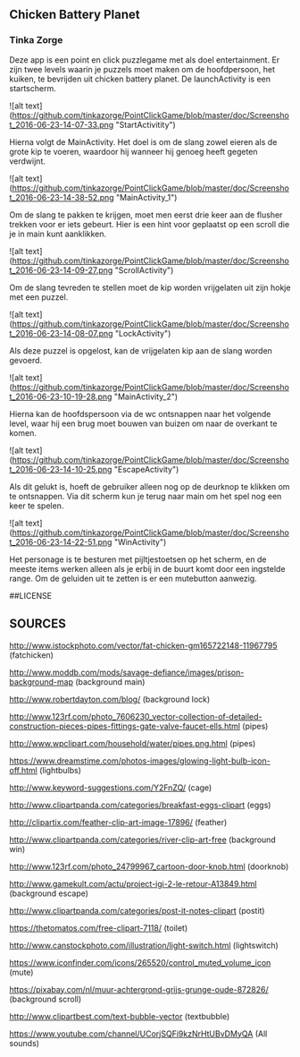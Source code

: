 ## Chicken Battery Planet
### Tinka Zorge

Deze app is een point en click puzzlegame met als doel entertainment. Er zijn twee levels waarin je puzzels moet maken om de hoofdpersoon, het kuiken, te bevrijden uit chicken battery planet. De launchActivity is een startscherm.

![alt text] (https://github.com/tinkazorge/PointClickGame/blob/master/doc/Screenshot_2016-06-23-14-07-33.png "StartActivitity")

Hierna volgt de MainActivity. Het doel is om de slang zowel eieren als de grote kip te voeren, waardoor hij wanneer hij genoeg heeft gegeten verdwijnt. 

![alt text] (https://github.com/tinkazorge/PointClickGame/blob/master/doc/Screenshot_2016-06-23-14-38-52.png "MainActivity_1")

Om de slang te pakken te krijgen, moet men eerst drie keer aan de flusher trekken voor er iets gebeurt. Hier is een hint voor geplaatst op een scroll die je in main kunt aanklikken. 

![alt text] (https://github.com/tinkazorge/PointClickGame/blob/master/doc/Screenshot_2016-06-23-14-09-27.png "ScrollActivity")

Om de slang tevreden te stellen moet de kip worden vrijgelaten uit zijn hokje met een puzzel.

![alt text] (https://github.com/tinkazorge/PointClickGame/blob/master/doc/Screenshot_2016-06-23-14-08-07.png "LockActivity")

Als deze puzzel is opgelost, kan de vrijgelaten kip aan de slang worden gevoerd. 

![alt text] (https://github.com/tinkazorge/PointClickGame/blob/master/doc/Screenshot_2016-06-23-10-19-28.png "MainActivity_2")

Hierna kan de hoofdspersoon via de wc ontsnappen naar het volgende level, waar hij een brug moet bouwen van buizen om naar de 
overkant te komen. 

![alt text] (https://github.com/tinkazorge/PointClickGame/blob/master/doc/Screenshot_2016-06-23-14-10-25.png "EscapeActivity")

Als dit gelukt is, hoeft de gebruiker alleen nog op de deurknop te klikken om te ontsnappen. Via dit scherm kun je terug naar main om het spel nog een keer te spelen. 

![alt text] (https://github.com/tinkazorge/PointClickGame/blob/master/doc/Screenshot_2016-06-23-14-22-51.png "WinActivity")

Het personage is te besturen met pijltjestoetsen op het scherm, en de meeste items werken alleen als je erbij in de buurt komt door een ingstelde range. Om de geluiden uit te zetten is er een mutebutton aanwezig. 

##LICENSE


## SOURCES

http://www.istockphoto.com/vector/fat-chicken-gm165722148-11967795 (fatchicken)

http://www.moddb.com/mods/savage-defiance/images/prison-background-map (background main)

http://www.robertdayton.com/blog/ (background lock)

http://www.123rf.com/photo_7606230_vector-collection-of-detailed-construction-pieces-pipes-fittings-gate-valve-faucet-ells.html (pipes)

http://www.wpclipart.com/household/water/pipes.png.html (pipes)

https://www.dreamstime.com/photos-images/glowing-light-bulb-icon-off.html (lightbulbs)

http://www.keyword-suggestions.com/Y2FnZQ/ (cage)

http://www.clipartpanda.com/categories/breakfast-eggs-clipart (eggs)

http://clipartix.com/feather-clip-art-image-17896/ (feather)

http://www.clipartpanda.com/categories/river-clip-art-free (background win)

http://www.123rf.com/photo_24799967_cartoon-door-knob.html (doorknob)

http://www.gamekult.com/actu/project-igi-2-le-retour-A13849.html (background escape)

http://www.clipartpanda.com/categories/post-it-notes-clipart (postit)

https://thetomatos.com/free-clipart-7118/ (toilet)

http://www.canstockphoto.com/illustration/light-switch.html (lightswitch)

https://www.iconfinder.com/icons/265520/control_muted_volume_icon (mute)

https://pixabay.com/nl/muur-achtergrond-grijs-grunge-oude-872826/ (background scroll)

http://www.clipartbest.com/text-bubble-vector (textbubble)

https://www.youtube.com/channel/UCorjSQFi9kzNrHtUBvDMyQA (All sounds)

